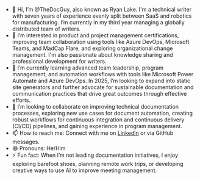 - 👋 Hi, I’m @TheDocGuy, also known as Ryan Lake. I'm a technical writer with seven years of experience evenly split between SaaS and robotics for manufacturing. I’m currently in my third year managing a globally distributed team of writers.
- 👀 I’m interested in product and project management certifications, improving team collaboration using tools like Azure DevOps, Microsoft Teams, and MadCap Flare, and exploring organizational change management. I'm also passionate about knowledge sharing and professional development for writers.
- 🌱 I’m currently learning advanced team leadership, program management, and automation workflows with tools like Microsoft Power Automate and Azure DevOps. In 2025, I’m looking to expand into static site generators and further advocate for sustainable documentation and communication practices that drive great outcomes through effective efforts.
- 💞️ I’m looking to collaborate on improving technical documentation processes, exploring new use cases for document automation, creating robust workflows for continuous integration and continuous delivery (CI/CD) pipelines, and gaining experience in program management.
- 📫 How to reach me: Connect with me on [LinkedIn](https://www.linkedin.com/in/ryan-lake-b0065956/) or via GitHub messages.
- 😄 Pronouns: He/Him
- ⚡ Fun fact: When I’m not leading documentation initiatives, I enjoy exploring barefoot shoes, planning remote work trips, or developing creative ways to use AI to improve meeting management.

<!---
TheDocGuy/TheDocGuy is a ✨ special ✨ repository because its `README.md` (this file) appears on your GitHub profile.
You can click the Preview link to take a look at your changes.
--->
